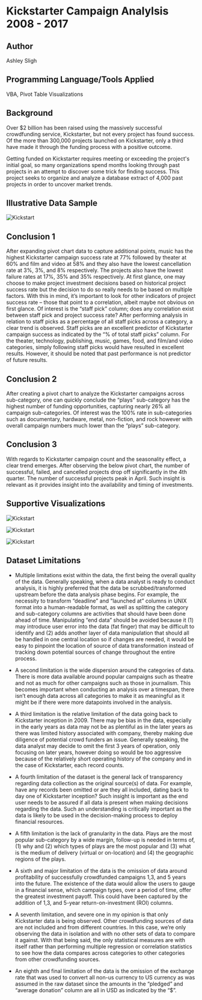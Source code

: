 # Kickstarter Campaign Analylsis 2008 - 2017

## Author

Ashley Sligh

## Programming Language/Tools Applied

VBA, Pivot Table Visualizations

## Background

Over $2 billion has been raised using the massively successful crowdfunding service, Kickstarter, but not every project has found success. Of the more than 300,000 projects launched on Kickstarter, only a third have made it through the funding process with a positive outcome.

Getting funded on Kickstarter requires meeting or exceeding the project's initial goal, so many organizations spend months looking through past projects in an attempt to discover some trick for finding success. This project seeks to organize and analyze a database extract of 4,000 past projects in order to uncover market trends.

## Illustrative Data Sample

![Kickstart](Images/DataSample.png)

## Conclusion 1

After expanding pivot chart data to capture additional points, music has the highest Kickstarter campaign success rate at 77% followed by theater at 60% and film and video at 58% and they also have the lowest cancellation rate at 3%, 3%, and 8% respectively. The projects also have the lowest failure rates at 17%, 35% and 35% respectively.  At first glance, one may choose to make project investment decisions based on historical project success rate but the decision to do so really needs to be based on multiple factors. With this in mind, it’s important to look for other indicators of project success rate – those that point to a correlation, albeit maybe not obvious on first glance. Of interest is the “staff pick” column; does any correlation exist between staff pick and project success rate?  After performing analysis in relation to staff picks as a percentage of all staff picks across a category, a clear trend is observed. Staff picks are an excellent predictor of Kickstarter campaign success as indicated by the “% of total staff picks” column. For the theater, technology, publishing, music, games, food, and film/and video categories, simply following staff picks would have resulted in excellent results. However, it should be noted that past performance is not predictor of future results.



## Conclusion 2

After creating a pivot chart to analyze the Kickstarter campaigns across sub-category, one can quickly conclude the “plays” sub-category has the highest number of funding opportunities, capturing nearly 26% all campaign sub-categories. Of interest was the 100% rate in sub-categories such as documentary, hardware, metal, non-fiction, and rock however with overall campaign numbers much lower than the “plays” sub-category.  

## Conclusion 3

With regards to Kickstarter campaign count and the seasonality effect, a clear trend emerges.  After observing the below pivot chart, the number of successful, failed, and cancelled projects drop off significantly in the 4th quarter. The number of successful projects peak in April.  Such insight is relevant as it provides insight into the availability and timing of investments.

## Supportive Visualizations

![Kickstart](Images/Pivot1.png)

![Kickstart](Images/Pivot2.png)

![Kickstart](Images/Pivot3.png)

## Dataset Limitations

* Multiple limitations exist within the data, the first being the overall quality of the data. Generally speaking, when a data analyst is ready to conduct analysis, it is highly preferred that the data be scrubbed/transformed upstream before the data analysis phase begins. For example, the necessity to transform “deadline” and “launched at” columns in UNIX format into a human-readable format, as well as splitting the category and sub-category columns are activities that should have been done ahead of time. Manipulating “end data” should be avoided because it (1) may introduce user error into the data (fat finger) that may be difficult to identify and (2) adds another layer of data manipulation that should all be handled in one central location so if changes are needed, it would be easy to pinpoint the location of source of data transformation instead of tracking down potential sources of change throughout the entire process.

* A second limitation is the wide dispersion around the categories of data. There is more data available around popular campaigns such as theatre and not as much for other campaigns such as those in journalism. This becomes important when conducting an analysis over a timespan, there isn’t enough data across all categories to make it as meaningful as it might be if there were more datapoints involved in the analysis.

* A third limitation is the relative limitation of the data going back to Kickstarter inception in 2009. There may be bias in the data, especially in the early years as data may not be as plentiful as in the later years as there was limited history associated with company, thereby making due diligence of potential crowd funders an issue. Generally speaking, the data analyst may decide to omit the first 3 years of operation, only focusing on later years, however doing so would be too aggressive because of the relatively short operating history of the company and in the case of Kickstarter, each record counts.

* A fourth limitation of the dataset is the general lack of transparency regarding data collection as the original source(s) of data. For example, have any records been omitted or are they all included, dating back to day one of Kickstarter inception? Such insight is important as the end user needs to be assured if all data is present when making decisions regarding the data.  Such an understanding is critically important as the data is likely to be used in the decision-making process to deploy financial resources.

* A fifth limitation is the lack of granularity in the data.  Plays are the most popular sub-category by a wide margin, follow-up is needed in terms of, (1) why and (2) which types of plays are the most popular and (3) what is the medium of delivery (virtual or on-location) and (4) the geographic regions of the plays.

* A sixth and major limitation of the data is the omission of data around profitability of successfully crowdfunded campaigns 1,3, and 5 years into the future.  The existence of the data would allow the users to gauge in a financial sense, which campaign types, over a period of time, offer the greatest investment payoff. This could have been captured by the addition of 1,3, and 5-year return-on-investment (ROI) columns.

* A seventh limitation, and severe one in my opinion is that only Kickstarter data is being observed. Other crowdfunding sources of data are not included and from different countries. In this case, we’re only observing the data in isolation and with no other sets of data to compare it against. With that being said, the only statistical measures are with itself rather than performing multiple regression or correlation statistics to see how the data compares across categories to other categories from other crowdfunding sources.

* An eighth and final limitation of the data is the omission of the exchange rate that was used to convert all non-us currency to US currency as was assumed in the raw dataset since the amounts in the “pledged” and “average donation” column are all in USD as indicated by the “$”.  
